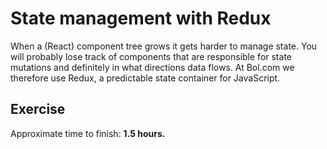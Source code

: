 # State management with Redux
When a (React) component tree grows it gets harder to manage state. You will probably lose track of components that are responsible for state mutations and definitely in what directions data flows. At Bol.com we therefore use Redux, a predictable state container for JavaScript.

## Exercise


Approximate time to finish: **1.5 hours.**